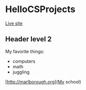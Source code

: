 # HelloCSProjects

[Live site](https://dkessner.github.io/HelloCSProjects/)

## Header level 2

My favorite things:
- computers
- math
- juggling

[http://marlborough.org](My school)
